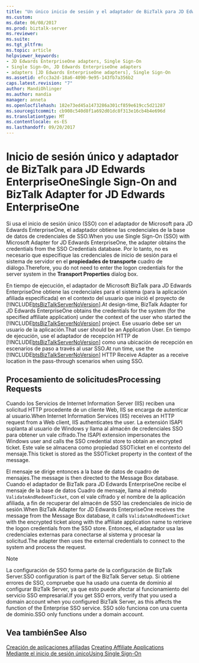 ```yaml
---
title: "Un único inicio de sesión y el adaptador de BizTalk para JD Edwards EnterpriseOne | Documentos de Microsoft"
ms.custom: 
ms.date: 06/08/2017
ms.prod: biztalk-server
ms.reviewer: 
ms.suite: 
ms.tgt_pltfrm: 
ms.topic: article
helpviewer_keywords:
- JD Edwards EnterpriseOne adapters, Single Sign-On
- Single Sign-On, JD Edwards EnterpriseOne adapters
- adapters [JD Edwards EnterpriseOne adapters], Single Sign-On
ms.assetid: efcc3a2d-18a6-4090-9e95-143fb7a356b2
caps.latest.revision: "7"
author: MandiOhlinger
ms.author: mandia
manager: anneta
ms.openlocfilehash: 182e73ed45a1473286a301cf859e619cc5d21287
ms.sourcegitcommit: cb908c540d8f1a692d01dc8f313e16cb4b4e696d
ms.translationtype: MT
ms.contentlocale: es-ES
ms.lasthandoff: 09/20/2017
---
```

# <a name="single-sign-on-and-biztalk-adapter-for-jd-edwards-enterpriseone"></a><span data-ttu-id="ef632-102">Inicio de sesión único y adaptador de BizTalk para JD Edwards EnterpriseOne</span><span class="sxs-lookup"><span data-stu-id="ef632-102">Single Sign-On and BizTalk Adapter for JD Edwards EnterpriseOne</span></span>
<span data-ttu-id="ef632-103">Si usa el inicio de sesión único (SSO) con el adaptador de Microsoft para JD Edwards EnterpriseOne, el adaptador obtiene las credenciales de la base de datos de credenciales de SSO.</span><span class="sxs-lookup"><span data-stu-id="ef632-103">When you use Single Sign-On (SSO) with Microsoft   Adapter for JD Edwards EnterpriseOne, the adapter obtains the credentials from the SSO Credentials database.</span></span> <span data-ttu-id="ef632-104">Por lo tanto, no es necesario que especifique las credenciales de inicio de sesión para el sistema de servidor en el **propiedades de transporte** cuadro de diálogo.</span><span class="sxs-lookup"><span data-stu-id="ef632-104">Therefore, you do not need to enter the logon credentials for the server system in the **Transport Properties** dialog box.</span></span>  
  
 <span data-ttu-id="ef632-105">En tiempo de ejecución, el adaptador de Microsoft BizTalk para JD Edwards EnterpriseOne obtiene las credenciales para el sistema (para la aplicación afiliada especificada) en el contexto del usuario que inició el proyecto de [!INCLUDE[btsBizTalkServerNoVersion](../includes/btsbiztalkservernoversion-md.md)].</span><span class="sxs-lookup"><span data-stu-id="ef632-105">At design-time, BizTalk Adapter for JD Edwards EnterpriseOne obtains the credentials for the system (for the specified affiliate application) under the context of the user who started the [!INCLUDE[btsBizTalkServerNoVersion](../includes/btsbiztalkservernoversion-md.md)] project.</span></span> <span data-ttu-id="ef632-106">Ese usuario debe ser un usuario de la aplicación.</span><span class="sxs-lookup"><span data-stu-id="ef632-106">That user should be an Application User.</span></span> <span data-ttu-id="ef632-107">En tiempo de ejecución, use el adaptador de recepción HTTP de [!INCLUDE[btsBizTalkServerNoVersion](../includes/btsbiztalkservernoversion-md.md)] como una ubicación de recepción en escenarios de paso a través al usar SSO.</span><span class="sxs-lookup"><span data-stu-id="ef632-107">At run time, use the [!INCLUDE[btsBizTalkServerNoVersion](../includes/btsbiztalkservernoversion-md.md)] HTTP Receive Adapter as a receive location in the pass-through scenarios when using SSO.</span></span>  
  
## <a name="processing-requests"></a><span data-ttu-id="ef632-108">Procesamiento de solicitudes</span><span class="sxs-lookup"><span data-stu-id="ef632-108">Processing Requests</span></span>  
 <span data-ttu-id="ef632-109">Cuando los Servicios de Internet Information Server (IIS) reciben una solicitud HTTP procedente de un cliente Web, IIS se encarga de autenticar al usuario.</span><span class="sxs-lookup"><span data-stu-id="ef632-109">When Internet Information Services (IIS) receives an HTTP request from a Web client, IIS authenticates the user.</span></span> <span data-ttu-id="ef632-110">La extensión ISAPI suplanta al usuario de Windows y llama al almacén de credenciales SSO para obtener un vale cifrado.</span><span class="sxs-lookup"><span data-stu-id="ef632-110">The ISAPI extension impersonates the Windows user and calls the SSO credential store to obtain an encrypted ticket.</span></span> <span data-ttu-id="ef632-111">Este vale se almacena como propiedad SSOTicket en el contexto del mensaje.</span><span class="sxs-lookup"><span data-stu-id="ef632-111">This ticket is stored as the SSOTicket property in the context of the message.</span></span>  
  
 <span data-ttu-id="ef632-112">El mensaje se dirige entonces a la base de datos de cuadro de mensajes.</span><span class="sxs-lookup"><span data-stu-id="ef632-112">The message is then directed to the Message Box database.</span></span> <span data-ttu-id="ef632-113">Cuando el adaptador de BizTalk para JD Edwards EnterpriseOne recibe el mensaje de la base de datos Cuadro de mensaje, llama al método `ValidateAndRedeemTicket`, con el vale cifrado y el nombre de la aplicación afiliada, a fin de recuperar del almacén de SSO las credenciales de inicio de sesión.</span><span class="sxs-lookup"><span data-stu-id="ef632-113">When BizTalk Adapter for JD Edwards EnterpriseOne receives the message from the Message Box database, it calls `ValidateAndRedeemTicket` with the encrypted ticket along with the affiliate application name to retrieve the logon credentials from the SSO store.</span></span> <span data-ttu-id="ef632-114">Entonces, el adaptador usa las credenciales externas para conectarse al sistema y procesar la solicitud.</span><span class="sxs-lookup"><span data-stu-id="ef632-114">The adapter then uses the external credentials to connect to the system and process the request.</span></span>  
  
> [!NOTE]
>  <span data-ttu-id="ef632-115">La configuración de SSO forma parte de la configuración de BizTalk Server.</span><span class="sxs-lookup"><span data-stu-id="ef632-115">SSO configuration is part of the BizTalk Server setup.</span></span> <span data-ttu-id="ef632-116">Si obtiene errores de SSO, compruebe que ha usado una cuenta de dominio al configurar BizTalk Server, ya que esto puede afectar al funcionamiento del servicio SSO empresarial.</span><span class="sxs-lookup"><span data-stu-id="ef632-116">If you get SSO errors, verify that you used a domain account when you configured BizTalk Server, as this affects the function of the Enterprise SSO service.</span></span> <span data-ttu-id="ef632-117">SSO sólo funciona con una cuenta de dominio.</span><span class="sxs-lookup"><span data-stu-id="ef632-117">SSO only functions under a domain account.</span></span>  
  
## <a name="see-also"></a><span data-ttu-id="ef632-118">Vea también</span><span class="sxs-lookup"><span data-stu-id="ef632-118">See Also</span></span>  
 <span data-ttu-id="ef632-119">[Creación de aplicaciones afiliadas](../core/creating-affiliate-applications4.md) </span><span class="sxs-lookup"><span data-stu-id="ef632-119">[Creating Affiliate Applications](../core/creating-affiliate-applications4.md) </span></span>  
 [<span data-ttu-id="ef632-120">Mediante el inicio de sesión único</span><span class="sxs-lookup"><span data-stu-id="ef632-120">Using Single Sign-On</span></span>](../core/using-single-sign-on1.md)